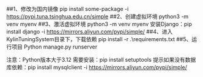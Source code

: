 ##1、修改为国内镜像
pip install some-package -i https://pypi.tuna.tsinghua.edu.cn/simple
##2、创建虚拟环境
python3 -m venv myenv
##3、激活虚拟环境
python3 -m venv myenv
安装Django：pip install django -i https://mirrors.aliyun.com/pypi/simple/
##4、进入KylinTuningSystem目录下，下载依赖
pip install -r .\requirements.txt
##5、运行项目
Python manage.py runserver

注意：Python版本大于3.12
需要安装：pip install setuptools
提示如果没有数据库依赖：pip install mysqlclient -i https://mirrors.aliyun.com/pypi/simple/
